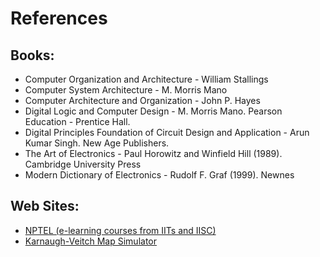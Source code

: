 # References

## Books:

- Computer Organization and Architecture - William Stallings
- Computer System Architecture - M. Morris Mano
- Computer Architecture and Organization - John P. Hayes
- Digital Logic and Computer Design - M. Morris Mano. Pearson Education - Prentice Hall.
- Digital Principles Foundation of Circuit Design and Application - Arun Kumar Singh. New Age Publishers.
- The Art of Electronics - Paul Horowitz and Winfield Hill (1989). Cambridge University Press
- Modern Dictionary of Electronics - Rudolf F. Graf (1999). Newnes

## Web Sites:

- [NPTEL (e-learning courses from IITs and IISC)](http://nptel.iitm.ac.in/courses.php?disciplineId=106)
- [Karnaugh-Veitch Map Simulator](http://www.mathematik.uni-marburg.de/~thormae/lectures/ti1/code/karnaughmap/)